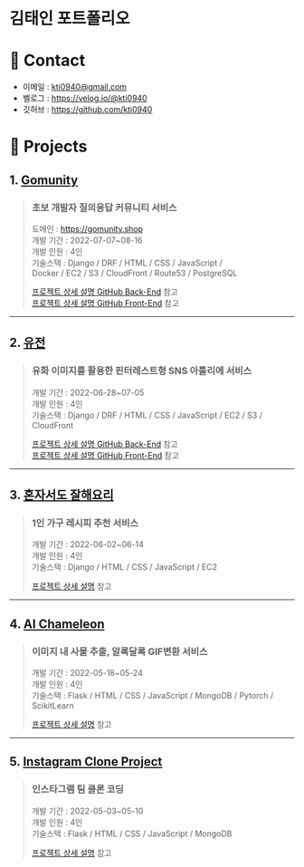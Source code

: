 # 김태인 포트폴리오


# 📌 Contact
- 이메일 : kti0940@gmail.com
- 벨로그 : https://velog.io/@kti0940
- 깃허브 : https://github.com/kti0940

# 📌 Projects
## 1. [Gomunity](https://github.com/kti0940/gomunity)
> ### 초보 개발자 질의응답 커뮤니티 서비스<br>
>도메인 : https://gomunity.shop<br>
>개발 기간 : 2022-07-07~08-16<br>
>개발 인원 : 4인<br>
>기술스택 : Django / DRF / HTML / CSS / JavaScript /<br>
>Docker / EC2 / S3 / CloudFront / Route53 / PostgreSQL
>
>[프로젝트 상세 설명 GitHub Back-End](https://github.com/kti0940/gomunity) 참고<br>
>[프로젝트 상세 설명 GitHub Front-End](https://github.com/kti0940/gomunity_fe) 참고

---

## 2. [유전](https://github.com/kti0940/yujeon_be)
> ### 유화 이미지를 활용한 핀터레스트형 SNS 아틀리에 서비스<br>
>개발 기간 : 2022-06-28~07-05<br>
>개발 인원 : 4인<br>
>기술스택 : Django / DRF / HTML / CSS / JavaScript / EC2 / S3 / CloudFront
>
>[프로젝트 상세 설명 GitHub Back-End](https://github.com/kti0940/yujeon_be) 참고<br>
>[프로젝트 상세 설명 GitHub Front-End](https://github.com/kti0940/yujeon_fe) 참고

---

## 3. [혼자서도 잘해요리](https://github.com/kti0940/cook_alone)
> ### 1인 가구 레시피 추천 서비스<br>
>개발 기간 : 2022-06-02~06-14<br>
>개발 인원 : 4인<br>
>기술스택 : Django / HTML / CSS / JavaScript / EC2
>
>[프로젝트 상세 설명](https://github.com/kti0940/cook_alone) 참고

---

## 4. [AI Chameleon](https://github.com/kti0940/ai_chameleon)
> ### 이미지 내 사물 추출, 알록달록 GIF변환 서비스<br>
>개발 기간 : 2022-05-18~05-24<br>
>개발 인원 : 4인<br>
>기술스택 : Flask / HTML / CSS / JavaScript / MongoDB / Pytorch / ScikitLearn
>
>[프로젝트 상세 설명](https://github.com/kti0940/ai_chameleon) 참고

---

## 5. [Instagram Clone Project](https://github.com/kti0940/kingkong_instagram_project)
> ### 인스타그램 팀 클론 코딩<br>
>개발 기간 : 2022-05-03~05-10<br>
>개발 인원 : 4인<br>
>기술스택 : Flask / HTML / CSS / JavaScript / MongoDB
>
>[프로젝트 상세 설명](https://github.com/kti0940/kingkong_instagram_project) 참고
